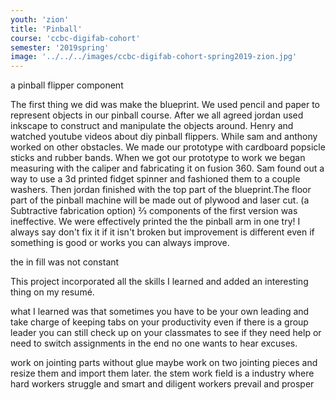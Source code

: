 ```yaml
---
youth: 'zion'
title: 'Pinball'
course: 'ccbc-digifab-cohort'
semester: '2019spring'
image: '../../../images/ccbc-digifab-cohort-spring2019-zion.jpg'
---
```


a pinball flipper component

The first thing we did was make the blueprint. We used pencil and paper to represent objects in our pinball course. After we all agreed jordan used inkscape to construct and manipulate the objects around. Henry and watched youtube videos about diy pinball flippers. While sam and anthony worked on other obstacles. We made our prototype with cardboard popsicle sticks and rubber bands. When we got our prototype to work we began measuring with the caliper and fabricating it on fusion 360. Sam found out a way to use a 3d printed fidget spinner and fashioned them to a couple washers. Then jordan finished with the top part of the blueprint.The floor part of the pinball machine will be made out of plywood and laser cut. (a Subtractive fabrication option) ⅔ components of the first version was ineffective. We were effectively printed the the pinball arm in one try! I always say don't fix it if it isn't broken but improvement is different even if something is good or works you can always improve.   

the in fill was not constant 

This project incorporated all the skills I learned and added an interesting thing on my resumé.  

what I learned was that sometimes you have to be your own leading and take charge of keeping tabs on your productivity even if there is a group leader you can still check up on your classmates to see if they need help or need to switch assignments in the end no one wants to hear excuses.

work on jointing parts without glue maybe work on two jointing pieces and resize them and import them later. the stem work field is a industry where hard workers struggle and smart and diligent workers prevail and prosper  